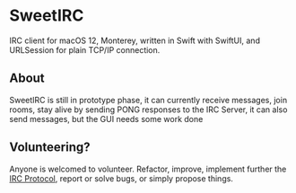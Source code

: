 # SweetIRC
IRC client for macOS 12, Monterey, written in Swift with SwiftUI, and URLSession for plain TCP/IP connection.


## About

SweetIRC is still in prototype phase, it can currently receive messages, join rooms, stay alive by sending PONG responses to the IRC Server, it can also send messages, but the GUI needs some work done





## Volunteering?

Anyone is welcomed to volunteer. Refactor, improve, implement further the [IRC Protocol](https://datatracker.ietf.org/doc/html/rfc2812#section-3.2.1), report or solve bugs, or simply propose things.
